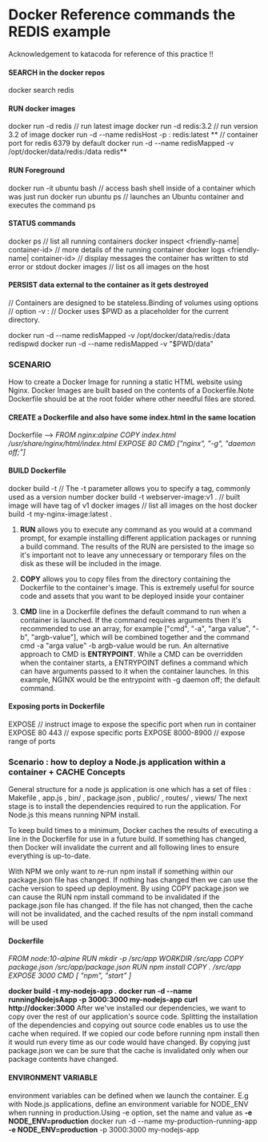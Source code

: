 # Docker Reference commands the REDIS example
 Acknowledgement to katacoda for reference of this practice !!

#### SEARCH in the docker repos
  docker search redis

#### RUN docker images
  docker run -d redis      // run latest image
  docker run -d redis:3.2   // run version 3.2 of image
  docker run -d --name redisHost -p <host-port>:<container-port> redis:latest ** // container port for redis 6379 by default
  docker run -d --name redisMapped -v /opt/docker/data/redis:/data redis**

#### RUN Foreground 
  docker run -it ubuntu bash   // access bash shell inside of a container which was just run
  docker run ubuntu ps  // launches an Ubuntu container and executes the command ps

#### STATUS commands
  docker ps        // list all running containers
  docker inspect <friendly-name| container-id>   // more details of the running container
  docker logs <friendly-name| container-id>   // display messages the container has written to std error or stdout
  docker images    // list os all images on the host

#### PERSIST data external to the container as it gets destroyed 
  // Containers are designed to be stateless.Binding of volumes using options
  // option -v <host-dir>:<container-dir>
  // Docker uses $PWD as a placeholder for the current directory.
  
  docker run -d --name redisMapped -v /opt/docker/data/redis:/data redispwd
  docker run -d --name redisMapped -v "$PWD/data"

### SCENARIO 
How to create a Docker Image for running a static HTML website using Nginx. Docker Images are built based on the contents of a Dockerfile.Note Dockerfile should be at the root folder where other needful files are stored.

#### CREATE a Dockerfile and also have some index.html in the same location
Dockerfile -->
  *FROM nginx:alpine
  COPY index.html /usr/share/nginx/html/index.html
  EXPOSE 80
  CMD ["nginx", "-g", "daemon off;"]*

#### BUILD Dockerfile 
  docker build -t <build-directory>
      // The -t parameter allows you to specify a tag, commonly used as a version number
  docker build -t webserver-image:v1 . // built image will have tag of v1
  docker images      // list all images on the host
  docker build -t my-nginx-image:latest .

1. __RUN__ <command> allows you to execute any command as you would at a command prompt, for example installing different application packages or running a build command. The results of the RUN are persisted to the image so it's important not to leave any unnecessary or temporary files on the disk as these will be included in the image.

2. __COPY__ <src> <dest> allows you to copy files from the directory containing the Dockerfile to the container's image. This is extremely useful for source code and assets that you want to be deployed inside your container

3. __CMD__ line in a Dockerfile defines the default command to run when a container is launched. If the command requires arguments then it's recommended to use an array, for example ["cmd", "-a", "arga value", "-b", "argb-value"], which will be combined together and the command cmd -a "arga value" -b argb-value would be run.
  An alternative approach to CMD is __ENTRYPOINT__. While a CMD can be overridden when the container starts, a ENTRYPOINT defines a command which can have arguments passed to it when the container launches.
In this example, NGINX would be the entrypoint with -g daemon off; the default command.

#### Exposing ports in Dockerfile 
  EXPOSE <port>   // instruct image to expose the specific port when run in container
  EXPOSE 80 443   // expose specific ports
  EXPOSE 8000-8900 // expose range of ports

### Scenario : how to deploy a Node.js application within a container + CACHE Concepts
General structure for a node js application is one which has a set of files :
 Makefile , app.js , bin/ , package.json , public/ , routes/ , views/
 The next stage is to install the dependencies required to run the application. For Node.js this means running NPM install.

To keep build times to a minimum, Docker caches the results of executing a line in the Dockerfile for use in a future build. If something has changed, then Docker will invalidate the current and all following lines to ensure everything is up-to-date.

With NPM we only want to re-run npm install if something within our package.json file has changed. If nothing has changed then we can use the cache version to speed up deployment. By using COPY package.json <dest> we can cause the RUN npm install command to be invalidated if the package.json file has changed. If the file has not changed, then the cache will not be invalidated, and the cached results of the npm install command will be used
 
#### Dockerfile
  *FROM node:10-alpine
   RUN mkdir -p /src/app
    WORKDIR /src/app
    COPY package.json /src/app/package.json
    RUN npm install
   COPY . /src/app
   EXPOSE 3000
   CMD [ "npm", "start" ]*

   __docker build -t my-nodejs-app .__
   __docker run -d --name runningNodejsAapp -p 3000:3000 my-nodejs-app__
   __curl http://docker:3000__
After we've installed our dependencies, we want to copy over the rest of our application's source code. Splitting the installation of the dependencies and copying out source code enables us to use the cache when required.
   If we copied our code before running npm install then it would run every time as our code would have changed. By copying just package.json we can be sure that the cache is invalidated only when our package contents have changed.
   
 #### ENVIRONMENT VARIABLE
  environment variables can be defined when we launch the container. E.g with Node.js applications, define an environment variable for NODE_ENV when running in production.Using -e option, set the name and value as 
  __-e NODE_ENV=production__
  docker run -d --name my-production-running-app __-e NODE_ENV=production__ -p 3000:3000 my-nodejs-app

